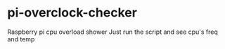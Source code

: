 # pi-overclock-checker
Raspberry pi cpu overload shower
Just run the script and see cpu's freq and temp
